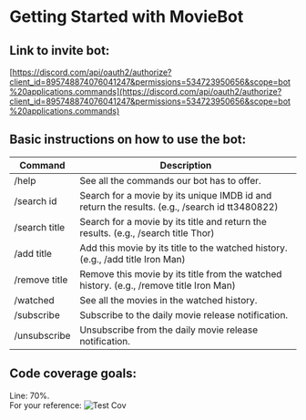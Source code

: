 # Getting Started with MovieBot

## Link to invite bot:
[https://discord.com/api/oauth2/authorize?client_id=895748874076041247&permissions=534723950656&scope=bot%20applications.commands](https://discord.com/api/oauth2/authorize?client_id=895748874076041247&permissions=534723950656&scope=bot%20applications.commands)

## Basic instructions on how to use the bot:
| Command      | Description |
| ----------- | ----------- |
| /help      | See all the commands our bot has to offer.       |
| /search id  | Search for a movie by its unique IMDB id and return the results. (e.g., /search id tt3480822)|
| /search title  | Search for a movie by its title and return the results. (e.g., /search title Thor)|
| /add title  | Add this movie by its title to the watched history. (e.g., /add title Iron Man)|
| /remove title  | Remove this movie by its title from the watched history. (e.g., /remove title Iron Man)|
| /watched | See all the movies in the watched history.|
| /subscribe | Subscribe to the daily movie release notification.|
| /unsubscribe | Unsubscribe from the daily movie release notification.|

## Code coverage goals:
Line: 70%. <br>
For your reference:
![Test Cov](https://user-images.githubusercontent.com/83668344/146621584-bd32a2ee-88f4-440c-8276-ccc32f4fcb6a.png)
